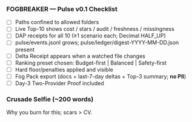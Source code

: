 ### FOGBREAKER — Pulse v0.1 Checklist
- [ ] Paths confined to allowed folders
- [ ] Live Top-10 shows cost / stars / audit / freshness / missingness
- [ ] DAP receipts for all 10 (≥1 scenario each; Decimal HALF_UP)
- [ ] pulse/events.jsonl grows; pulse/ledger/digest-YYYY-MM-DD.json present
- [ ] Delta Receipt appears when a watched file changes
- [ ] Ranking preset chosen: Budget-first | Balanced | Safety-first
- [ ] Hard floor/penalties applied and visible
- [ ] Fog Pack export (docs + last-7-day deltas + Top-3 summary; **no PII**)
- [ ] Day-3 Two-Provider Proof included

### Crusade Selfie (~200 words)
Why you burn for this; scars > CV.
